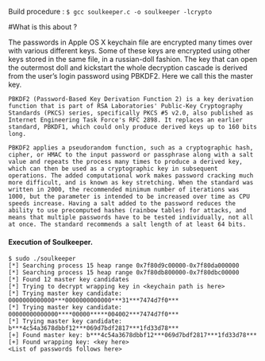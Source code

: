 Build procedure : ```$ gcc soulkeeper.c -o soulkeeper -lcrypto```

#What is this about ?

The passwords in Apple OS X keychain file are encrypted many times over with various different keys. 
Some of these keys are encrypted using other keys stored in the same file, in a russian-doll fashion. 
The key that can open the outermost doll and kickstart the whole decryption cascade is derived from the user’s login password using PBKDF2. 
Here we call this the master key.

```
PBKDF2 (Password-Based Key Derivation Function 2) is a key derivation function that is part of RSA Laboratories' Public-Key Cryptography Standards (PKCS) series, specifically PKCS #5 v2.0, also published as Internet Engineering Task Force's RFC 2898. It replaces an earlier standard, PBKDF1, which could only produce derived keys up to 160 bits long.

PBKDF2 applies a pseudorandom function, such as a cryptographic hash, cipher, or HMAC to the input password or passphrase along with a salt value and repeats the process many times to produce a derived key, which can then be used as a cryptographic key in subsequent operations. The added computational work makes password cracking much more difficult, and is known as key stretching. When the standard was written in 2000, the recommended minimum number of iterations was 1000, but the parameter is intended to be increased over time as CPU speeds increase. Having a salt added to the password reduces the ability to use precomputed hashes (rainbow tables) for attacks, and means that multiple passwords have to be tested individually, not all at once. The standard recommends a salt length of at least 64 bits.
```

#### Execution of Soulkeeper.
```
$ sudo ./soulkeeper
[*] Searching process 15 heap range 0x7f80d9c00000-0x7f80da000000
[*] Searching process 15 heap range 0x7f80db800000-0x7f80dbc00000
[*] Found 12 master key candidates
[*] Trying to decrypt wrapping key in <keychain path is here>
[*] Trying master key candidate: 0000000000000***0000000000000***31***7474d7f0***
[*] Trying master key candidate: 00000000000000****00000*****004002***7474d7f0***
[*] Trying master key candidate: b***4c54a3678dbbf12***069d7bdf2817***1fd33d78***
[+] Found master key: b***4c54a3678dbbf12***069d7bdf2817***1fd33d78***
[+] Found wrapping key: <key here>
<List of passwords follows here>
```
